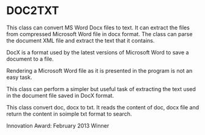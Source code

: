 # DOC2TXT
This class can convert MS Word Docx files to text. It can extract the files from compressed Microsoft Word file in docx format. The class can parse the document XML file and extract the text that it contains.

DocX is a format used by the latest versions of Microsoft Word to save a document to a file.

Rendering a Microsoft Word file as it is presented in the program is not an easy task.

This class can perform a simpler but useful task of extracting the text used in the document file saved in DocX format.

This class convert doc, docx to txt.
It reads the content of doc, docx file and return the content in soimple txt format to search.

Innovation Award: February 2013 Winner

